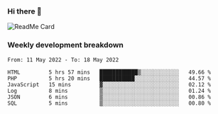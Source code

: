 ### Hi there 👋

<!--
**itzcy/itzcy** is a ✨ _special_ ✨ repository because its `README.md` (this file) appears on your GitHub profile.

Here are some ideas to get you started:

- 🔭 I’m currently working on ...
- 🌱 I’m currently learning ...
- 👯 I’m looking to collaborate on ...
- 🤔 I’m looking for help with ...
- 💬 Ask me about ...
- 📫 How to reach me: ...
- 😄 Pronouns: ...
- ⚡ Fun fact: ...
-->
![ReadMe Card](https://github-readme-stats.vercel.app/api?username=itzcy&show_icons=true&title_color=2d3198&icon_color=797cb8&text_color=24292e&bg_color=f6f8fa)

### Weekly development breakdown
<!--START_SECTION:waka-->

```text
From: 11 May 2022 - To: 18 May 2022

HTML         5 hrs 57 mins   ████████████▒░░░░░░░░░░░░   49.66 %
PHP          5 hrs 20 mins   ███████████░░░░░░░░░░░░░░   44.57 %
JavaScript   15 mins         ▓░░░░░░░░░░░░░░░░░░░░░░░░   02.12 %
Log          8 mins          ▒░░░░░░░░░░░░░░░░░░░░░░░░   01.24 %
JSON         6 mins          ▒░░░░░░░░░░░░░░░░░░░░░░░░   00.86 %
SQL          5 mins          ▒░░░░░░░░░░░░░░░░░░░░░░░░   00.80 %
```

<!--END_SECTION:waka-->
